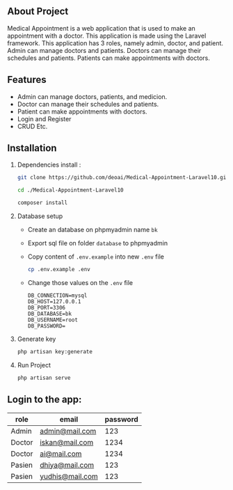 ## About Project

Medical Appointment is a web application that is used to make an appointment with a doctor. This application is made using the Laravel framework. This application has 3 roles, namely admin, doctor, and patient. Admin can manage doctors and patients. Doctors can manage their schedules and patients. Patients can make appointments with doctors.

## Features

-   Admin can manage doctors, patients, and medicion.
-   Doctor can manage their schedules and patients.
-   Patient can make appointments with doctors.
-   Login and Register
-   CRUD Etc.

## Installation

1. Dependencies install :

    ```bash
    git clone https://github.com/deoai/Medical-Appointment-Laravel10.git

    cd ./Medical-Appointment-Laravel10

    composer install

    ```

2. Database setup

    - Create an database on phpmyadmin name `bk`
    - Export sql file on folder `database` to phpmyadmin
    - Copy content of `.env.example` into new `.env` file
        ```bash
        cp .env.example .env
        ```
    - Change those values on the `.env` file

        ```env
        DB_CONNECTION=mysql
        DB_HOST=127.0.0.1
        DB_PORT=3306
        DB_DATABASE=bk
        DB_USERNAME=root
        DB_PASSWORD=
        ```

3. Generate key

    ```bash
    php artisan key:generate
    ```

4. Run Project

    ```bash
    php artisan serve
    ```

## Login to the app:

| role   | email           | password |
| ------ | --------------- | -------- |
| Admin  | admin@mail.com  | 123      |
| Doctor | iskan@mail.com  | 1234     |
| Doctor | ai@mail.com     | 1234     |
| Pasien | dhiya@mail.com  | 123      |
| Pasien | yudhis@mail.com | 123      |
